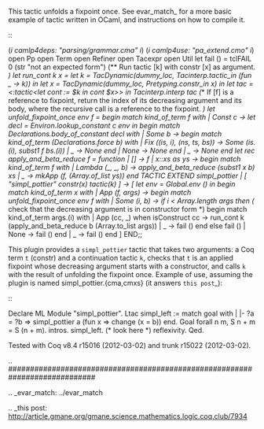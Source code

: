 This tactic unfolds a fixpoint once. See evar_match_ for a more basic example of tactic written in OCaml, and instructions on how to compile it.

::

   (*i camlp4deps: "parsing/grammar.cma" i*)
   (*i camlp4use: "pa_extend.cmo" i*)
   open Pp
   open Term
   open Refiner
   open Tacexpr
   open Util
   let fail () = tclFAIL 0 (str "not an expected form")
   (** Run tactic [k] with constr [x] as argument. *)
   let run_cont k x =
     let k = TacDynamic(dummy_loc, Tacinterp.tactic_in (fun _ -> k)) in
     let x = TacDynamic(dummy_loc, Pretyping.constr_in x) in
     let tac = <:tactic<let cont := $k in cont $x>> in
     Tacinterp.interp tac
   (** If [f] is a reference to fixpoint, return the index of its
       decreasing argument and its body, where the recursive call is a
       reference to the fixpoint. *)
   let unfold_fixpoint_once env f =
     begin match kind_of_term f with
       | Const c ->
         let decl = Environ.lookup_constant c env in
         begin match Declarations.body_of_constant decl with
           | Some b ->
             begin match kind_of_term (Declarations.force b) with
               | Fix ((is, i), (ns, ts, bs)) ->
                 Some (is.(i), subst1 f bs.(i))
               | _ -> None
             end
           | None -> None
         end
       | _ -> None
     end
   let rec apply_and_beta_reduce f = function
     | [] -> f
     | x::xs as ys ->
       begin match kind_of_term f with
         | Lambda (_, _, b) -> apply_and_beta_reduce (subst1 x b) xs
         | _ -> mkApp (f, (Array.of_list ys))
       end
   TACTIC EXTEND simpl_pottier
     | [ "simpl_pottier" constr(x) tactic(k) ] ->
       [
         let env = Global.env () in
         begin match kind_of_term x with
           | App (f, args) ->
             begin match unfold_fixpoint_once env f with
               | Some (i, b) ->
                 if i < Array.length args then
                   (* check that the decreasing argument is in constructor form *)
                   begin match kind_of_term args.(i) with
                     | App (cc, _) when isConstruct cc ->
                       run_cont k (apply_and_beta_reduce b (Array.to_list args))
                     | _ -> fail ()
                   end
                 else fail ()
               | None -> fail ()
             end
           | _ -> fail ()
         end
       ]
   END;;

This plugin provides a ``simpl_pottier`` tactic that takes two arguments: a Coq term ``t`` (constr) and a continuation tactic ``k``, checks that ``t`` is an applied fixpoint whose decreasing argument starts with a constructor, and calls ``k`` with the result of unfolding the fixpoint once. Example of use, assuming the plugin is named simpl_pottier.{cma,cmxs} (it answers `this post`_):

::

   Declare ML Module "simpl_pottier".
   Ltac simpl_left :=
     match goal with
       | |- ?a = ?b => simpl_pottier a (fun x => change (x = b))
     end.
   Goal forall n m, S n + m = S (n + m).
   intros.
   simpl_left. (* look here *)
   reflexivity.
   Qed.

Tested with Coq v8.4 r15016 (2012-03-02) and trunk r15022 (2012-03-02).

.. ############################################################################

.. _evar_match: ../evar_match

.. _this post: http://article.gmane.org/gmane.science.mathematics.logic.coq.club/7934

